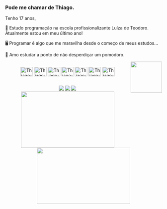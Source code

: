 ### Pode me chamar de Thiago.

Tenho 17 anos, 

💼 Estudo programação na escola profissionalizante Luíza de Teodoro. Atualmente estou em meu último ano! 

🖥 Programar é algo que me maravilha desde o começo de meus estudos...

🍎 Amo estudar a ponto de não desperdiçar um pomodoro.


<img align=right width="100rem" src="https://user-images.githubusercontent.com/75057408/185676202-5613f7df-d320-4743-98b8-f9c529c165a6.png">



    
<div align="center">
  <a href="https://github.com/Francisco-Thiago" style="text-decoration: none;">

<div style="display: inline_block; align: center"><br>
  <img align="center" alt="Thiago-HTML" height="30" width="40" src="https://cdn.jsdelivr.net/gh/devicons/devicon/icons/html5/html5-original.svg">
  <img align="center" alt="Thiago-CSS" height="30" width="40" src="https://cdn.jsdelivr.net/gh/devicons/devicon/icons/css3/css3-original.svg">
  <img align="center" alt="Thiago-Js" height="30" width="40" src="https://cdn.jsdelivr.net/gh/devicons/devicon/icons/javascript/javascript-original.svg">
  <img align="center" alt="Thiago-Php" height="30" width="40" src="https://cdn.jsdelivr.net/gh/devicons/devicon/icons/php/php-original.svg">
  <img align="center" alt="Thiago-Sass" height="30" width="40" src="https://user-images.githubusercontent.com/75057408/169482605-98bbb9f1-7c78-4e1d-a186-87aeb79045d6.svg">
  <img align="center" alt="Thiago-Java" height="30" width="40" src="https://cdn.jsdelivr.net/gh/devicons/devicon/icons/java/java-original.svg">
  <img align="center" alt="Thiago-MySQL" height="30" width="40" src="https://cdn.jsdelivr.net/gh/devicons/devicon/icons/mysql/mysql-original-wordmark.svg">
  
  ##

<div>
  <a href="mailto:vieirathiago779@gmail.com" target="_blank"><img src="https://img.shields.io/badge/-Gmail-%23333?style=for-the-badge&logo=gmail&logoColor=white"></a>
  <a href="https://www.linkedin.com/in/thiago-vieira-899655214/" target="_blank"><img src="https://img.shields.io/badge/-LinkedIn-%230077B5?style=for-the-badge&logo=linkedin&logoColor=white"></a>
  <img src="https://github.com/Francisco-Thiago/Francisco-Thiago/blob/output/github-contribution-grid-snake.svg">
</div>

  <img height="180rem" width="300px" src="https://github-readme-stats.vercel.app/api?username=Francisco-Thiago&show_icons=true&theme=radical&include_all_commits=true&count_private=true"/>
  <img height="180rem" width="300px" src="https://github-readme-stats.vercel.app/api/top-langs/?username=Francisco-Thiago&layout=compact&langs_count=7&theme=radical"/>
</div>
